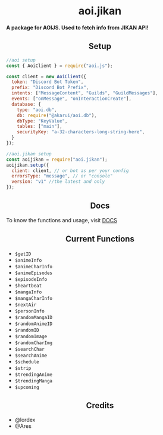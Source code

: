 <h1 align="center">
  aoi.jikan
</h1>
<b>A package for AOIJS. Used to fetch info from JIKAN API!</b>

<h2 align="center">
  Setup
</h2>

```js
//aoi setup
const { AoiClient } = require("aoi.js");

const client = new AoiClient({
  token: "Discord Bot Token",
  prefix: "Discord Bot Prefix",
  intents: ["MessageContent", "Guilds", "GuildMessages"],
  events: ["onMessage", "onInteractionCreate"],
  database: {
    type: "aoi.db",
    db: require("@akarui/aoi.db"),
    dbType: "KeyValue",
    tables: ["main"],
    securityKey: "a-32-characters-long-string-here",
  }
});

//aoi.jikan setup
const aoijikan = require("aoi.jikan");
aoijikan.setup({
  client: client, // or bot as per your config
  errorsType: "message", // or "console"
  version: "v1" //the latest and only
});
```

<h2 align="center">
  Docs
</h2>

To know the functions and usage, visit [DOCS](https://nanotech-wiki.vercel.app/package/aoijikan/)

<h2 align="center">
  Current Functions
</h2>

- `$getID`
- `$animeInfo`
- `$animeCharInfo`
- `$animeEpisodes`
- `$episodeInfo`
- `$heartbeat`
- `$mangaInfo`
- `$mangaCharInfo`
- `$nextAir`
- `$personInfo`
- `$randomMangaID`
- `$randomAnimeID`
- `$randomID`
- `$randomImage`
- `$randomCharImg`
- `$searchChar`
- `$searchAnime`
- `$schedule`
- `$strip`
- `$trendingAnime`
- `$trendingManga`
- `$upcoming`

<h2 align="center">
  Credits
</h2>

- @lordex
- @Ares